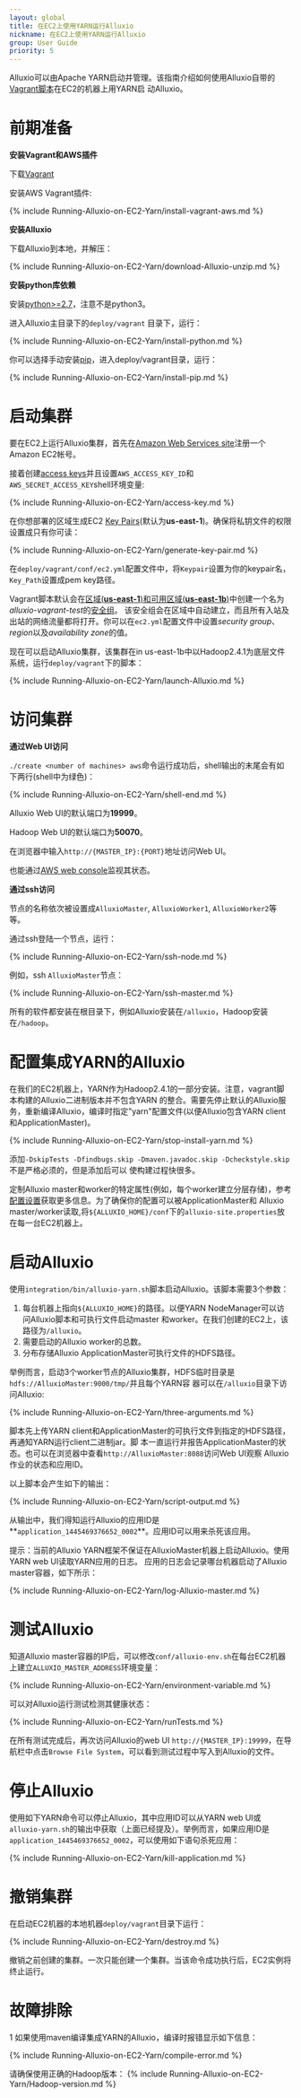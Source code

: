 ```yaml
---
layout: global
title: 在EC2上使用YARN运行Alluxio
nickname: 在EC2上使用YARN运行Alluxio
group: User Guide
priority: 5
---
```


Alluxio可以由Apache YARN启动并管理。该指南介绍如何使用Alluxio自带的
[Vagrant脚本](https://github.com/alluxio/alluxio/tree/master/deploy/vagrant)在EC2的机器上用YARN启
动Alluxio。

# 前期准备

**安装Vagrant和AWS插件**

下载[Vagrant](https://www.vagrantup.com/downloads.html)

安装AWS Vagrant插件:

{% include Running-Alluxio-on-EC2-Yarn/install-vagrant-aws.md %}

**安装Alluxio**

下载Alluxio到本地，并解压：

{% include Running-Alluxio-on-EC2-Yarn/download-Alluxio-unzip.md %}

**安装python库依赖**

安装[python>=2.7](https://www.python.org/)，注意不是python3。

进入Alluxio主目录下的`deploy/vagrant` 目录下，运行：

{% include Running-Alluxio-on-EC2-Yarn/install-python.md %}

你可以选择手动安装[pip](https://pip.pypa.io/en/latest/installing/)，进入deploy/vagrant目录，运行：

{% include Running-Alluxio-on-EC2-Yarn/install-pip.md %}

# 启动集群

要在EC2上运行Alluxio集群，首先在[Amazon Web Services site](http://aws.amazon.com/)注册一个Amazon EC2帐号。

接着创建[access keys](https://aws.amazon.com/developers/access-keys/)并且设置`AWS_ACCESS_KEY_ID`和`AWS_SECRET_ACCESS_KEY`shell环境变量:

{% include Running-Alluxio-on-EC2-Yarn/access-key.md %}

在你想部署的区域生成EC2
[Key Pairs](http://docs.aws.amazon.com/AWSEC2/latest/UserGuide/ec2-key-pairs.html)(默认为**us-east-1**)。确保将私钥文件的权限设置成只有你可读：

{% include Running-Alluxio-on-EC2-Yarn/generate-key-pair.md %}

在`deploy/vagrant/conf/ec2.yml`配置文件中，将`Keypair`设置为你的keypair名，`Key_Path`设置成pem key路径。

Vagrant脚本默认会在[区域(**us-east-1**)和可用区域(**us-east-1b**)](http://docs.aws.amazon.com/AWSEC2/latest/UserGuide/using-regions-availability-zones.html)中创建一个名为*alluxio-vagrant-test*的[安全组](http://docs.aws.amazon.com/AWSEC2/latest/UserGuide/using-network-security.html)。
该安全组会在区域中自动建立，而且所有入站及出站的网络流量都将打开。你可以在`ec2.yml`配置文件中设置*security group*、*region*以及*availability zone*的值。

现在可以启动Alluxio集群，该集群在in us-east-1b中以Hadoop2.4.1为底层文件系统，运行`deploy/vagrant`下的脚本：

{% include Running-Alluxio-on-EC2-Yarn/launch-Alluxio.md %}

# 访问集群

**通过Web UI访问**

`./create <number of machines> aws`命令运行成功后，shell输出的末尾会有如下两行(shell中为绿色)：

{% include Running-Alluxio-on-EC2-Yarn/shell-end.md %}

Alluxio Web UI的默认端口为**19999**。

Hadoop Web UI的默认端口为**50070**。

在浏览器中输入`http://{MASTER_IP}:{PORT}`地址访问Web UI。

也能通过[AWS web console](https://console.aws.amazon.com/console/home?region=us-east-1)监视其状态。

**通过ssh访问**

节点的名称依次被设置成`AlluxioMaster`, `AlluxioWorker1`, `AlluxioWorker2`等等。

通过ssh登陆一个节点，运行：

{% include Running-Alluxio-on-EC2-Yarn/ssh-node.md %}

例如，ssh `AlluxioMaster`节点：

{% include Running-Alluxio-on-EC2-Yarn/ssh-master.md %}

所有的软件都安装在根目录下，例如Alluxio安装在`/alluxio`，Hadoop安装在`/hadoop`。

# 配置集成YARN的Alluxio

在我们的EC2机器上，YARN作为Hadoop2.4.1的一部分安装。注意，vagrant脚本构建的Alluxio二进制版本并不包含YARN
的整合。需要先停止默认的Alluxio服务，重新编译Alluxio，编译时指定"yarn"配置文件(以便Alluxio包含YARN client
和ApplicationMaster)。

{% include Running-Alluxio-on-EC2-Yarn/stop-install-yarn.md %}

添加`-DskipTests -Dfindbugs.skip -Dmaven.javadoc.skip -Dcheckstyle.skip`不是严格必须的，但是添加后可以
使构建过程快很多。

定制Alluxio master和worker的特定属性(例如，每个worker建立分层存储)，参考
[配置设置](Configuration-Settings.html)获取更多信息。为了确保你的配置可以被ApplicationMaster和
Alluxio master/worker读取,将`${ALLUXIO_HOME}/conf`下的`alluxio-site.properties`放在每一台EC2机器上。

# 启动Alluxio

使用`integration/bin/alluxio-yarn.sh`脚本启动Alluxio。该脚本需要3个参数：
1. 每台机器上指向`${ALLUXIO_HOME}`的路径。以便YARN NodeManager可以访问Alluxio脚本和可执行文件启动master
和worker。在我们创建的EC2上，该路径为`/alluxio`。
2. 需要启动的Alluxio worker的总数。
3. 分布存储Alluxio ApplicationMaster可执行文件的HDFS路径。

举例而言，启动3个worker节点的Alluxio集群，HDFS临时目录是`hdfs://AlluxioMaster:9000/tmp/`并且每个YARN容
器可以在`/alluxio`目录下访问Alluxio:

{% include Running-Alluxio-on-EC2-Yarn/three-arguments.md %}

脚本先上传YARN client和ApplicationMaster的可执行文件到指定的HDFS路径，再通知YARN运行client二进制jar。脚
本一直运行并报告ApplicationMaster的状态。也可以在浏览器中查看`http://AlluxioMaster:8088`访问Web UI观察
Alluxio作业的状态和应用ID。

以上脚本会产生如下的输出：

{% include Running-Alluxio-on-EC2-Yarn/script-output.md %}

从输出中，我们得知运行Alluxio的应用ID是**`application_1445469376652_0002`**。应用ID可以用来杀死该应用。

提示：当前的Alluxio YARN框架不保证在AlluxioMaster机器上启动Alluxio。使用YARN web UI读取YARN应用的日志。
应用的日志会记录哪台机器启动了Alluxio master容器，如下所示：

{% include Running-Alluxio-on-EC2-Yarn/log-Alluxio-master.md %}

# 测试Alluxio

知道Alluxio master容器的IP后，可以修改`conf/alluxio-env.sh`在每台EC2机器上建立`ALLUXIO_MASTER_ADDRESS`环境变量：

{% include Running-Alluxio-on-EC2-Yarn/environment-variable.md %}

可以对Alluxio运行测试检测其健康状态：

{% include Running-Alluxio-on-EC2-Yarn/runTests.md %}

在所有测试完成后，再次访问Alluxio的web UI `http://{MASTER_IP}:19999`，在导航栏中点击`Browse File System`，可以看到测试过程中写入到Alluxio的文件。


# 停止Alluxio

使用如下YARN命令可以停止Alluxio，其中应用ID可以从YARN web UI或`alluxio-yarn.sh`的输出中获取（上面已经提及）。举例而言，如果应用ID是`application_1445469376652_0002`，可以使用如下语句杀死应用：

{% include Running-Alluxio-on-EC2-Yarn/kill-application.md %}

# 撤销集群

在启动EC2机器的本地机器`deploy/vagrant`目录下运行：

{% include Running-Alluxio-on-EC2-Yarn/destroy.md %}

撤销之前创建的集群。一次只能创建一个集群。当该命令成功执行后，EC2实例将终止运行。

# 故障排除

1 如果使用maven编译集成YARN的Alluxio，编译时报错显示如下信息：

{% include Running-Alluxio-on-EC2-Yarn/compile-error.md %}

请确保使用正确的Hadoop版本：
{% include Running-Alluxio-on-EC2-Yarn/Hadoop-version.md %}